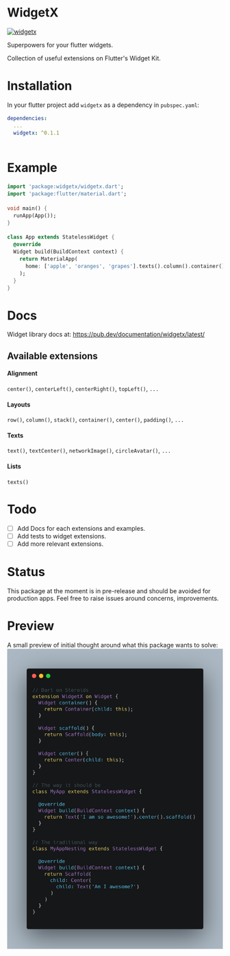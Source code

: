 # WidgetX
[![widgetx](https://img.shields.io/pub/v/widgetx?label=widgetx)](https://pub.dev/packages/widgetx)

Superpowers for your flutter widgets.

Collection of useful extensions on Flutter's Widget Kit.

# Installation

In your flutter project add `widgetx` as a dependency in `pubspec.yaml`:

```yml
dependencies:
  ...
  widgetx: ^0.1.1
    
```

# Example

```dart
import 'package:widgetx/widgetx.dart';
import 'package:flutter/material.dart';

void main() {
  runApp(App());
}

class App extends StatelessWidget {
  @override
  Widget build(BuildContext context) {
    return MaterialApp(
      home: ['apple', 'oranges', 'grapes'].texts().column().container(),
    );
  }
}
```

# Docs
Widget library docs at: https://pub.dev/documentation/widgetx/latest/

## Available extensions

#### Alignment

`center()`, `centerLeft()`, `centerRight()`, `topLeft()`, `...`

#### Layouts
`row()`, `column()`, `stack()`, `container()`, `center()`, `padding()`, `...`

#### Texts
`text()`, `textCenter()`, `networkImage()`, `circleAvatar()`, `...`

#### Lists
`texts()`

# Todo
- [ ] Add Docs for each extensions and examples.
- [ ] Add tests to widget extensions.
- [ ] Add more relevant extensions.

# Status
This package at the moment is in pre-release and should be avoided for production apps.
Feel free to raise issues around concerns, improvements.

# Preview
A small preview of initial thought around what this package wants to solve:
![](https://raw.githubusercontent.com/ishaan1995/widgetx/master/art/carbon.png "Concept of Widget Extensions")
